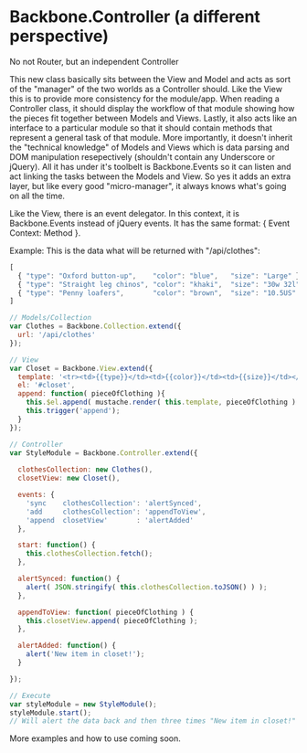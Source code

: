 Backbone.Controller (a different perspective)
=============================================
No not Router, but an independent Controller

This new class basically sits between the View and Model and acts as sort of the "manager" of the two worlds as a Controller should.  Like the View this is to provide more consistency for the module/app. When reading a Controller class, it should display the workflow of that module showing how the pieces fit together between Models and Views. Lastly, it also acts like an interface to a particular module so that it should contain methods that represent a general task of that module.  More importantly, it doesn't inherit the "technical knowledge" of Models and Views which is data parsing and DOM manipulation resepectively (shouldn't contain any Underscore or jQuery).  All it has under it's toolbelt is Backbone.Events so it can listen and act linking the tasks between the Models and View.  So yes it adds an extra layer, but like every good "micro-manager", it always knows what's going on all the time.

Like the View, there is an event delegator.  In this context, it is Backbone.Events instead of jQuery events.  It has the same format: { Event Context: Method }.

Example:
This is the data what will be returned with "/api/clothes":
```js
[
  { "type": "Oxford button-up",    "color": "blue",   "size": "Large" },
  { "type": "Straight leg chinos", "color": "khaki",  "size": "30w 32l" },
  { "type": "Penny loafers",       "color": "brown",  "size": "10.5US" }
]
```


```js
// Models/Collection
var Clothes = Backbone.Collection.extend({
  url: '/api/clothes'
});

// View
var Closet = Backbone.View.extend({ 
  template: '<tr><td>{{type}}</td><td>{{color}}</td><td>{{size}}</td></tr>',
  el: '#closet', 
  append: function( pieceOfClothing ){
    this.$el.append( mustache.render( this.template, pieceOfClothing ) );
    this.trigger('append');
  }
});

// Controller
var StyleModule = Backbone.Controller.extend({
  
  clothesCollection: new Clothes(),
  closetView: new Closet(),

  events: {
    'sync    clothesCollection': 'alertSynced',
    'add     clothesCollection': 'appendToView',
    'append  closetView'       : 'alertAdded'
  },

  start: function() {
    this.clothesCollection.fetch();
  },

  alertSynced: function() {
    alert( JSON.stringify( this.clothesCollection.toJSON() ) );
  },

  appendToView: function( pieceOfClothing ) {
    this.closetView.append( pieceOfClothing );
  },

  alertAdded: function() {
    alert('New item in closet!');
  }

});

// Execute
var styleModule = new StyleModule();
styleModule.start();
// Will alert the data back and then three times "New item in closet!"

```

More examples and how to use coming soon.